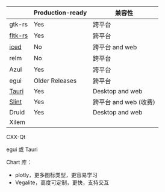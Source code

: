 ||Production-ready|兼容性|
|---|---|---|
|gtk-rs|Yes	|跨平台|
|[fltk-rs](https://github.com/fltk-rs/fltk-rs)|Yes|跨平台|
|[iced](https://github.com/iced-rs/iced)|No	|跨平台 and web|
|relm|No	|跨平台|
|Azul|Yes	|跨平台|
|egui|Older Releases|跨平台|
|[Tauri](https://tauri.app/)|Yes|Desktop and web|
|[Slint](https://slint.dev/)|Yes|跨平台 and web (收费)|
|Druid|Yes|Desktop and web|
|Xilem|||

CXX-Qt

egui 或 Tauri

Chart 库：

- plotly，更多图标类型，更容易学习
- Vegalite，高度可定制，更快，支持交互